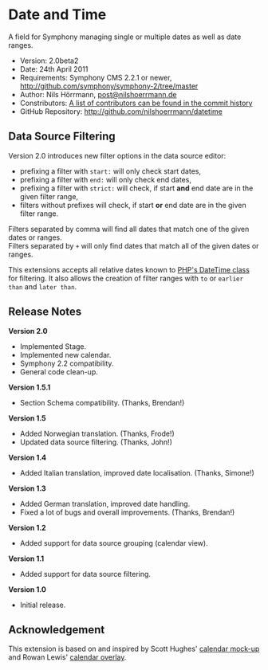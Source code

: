 # Date and Time

A field for Symphony managing single or multiple dates as well as date ranges.

- Version: 2.0beta2
- Date: 24th April 2011
- Requirements: Symphony CMS 2.2.1 or newer, <http://github.com/symphony/symphony-2/tree/master>
- Author: Nils Hörrmann, post@nilshoerrmann.de
- Constributors: [A list of contributors can be found in the commit history](http://github.com/nilshoerrmann/datetime/commits/master)
- GitHub Repository: <http://github.com/nilshoerrmann/datetime>

## Data Source Filtering

Version 2.0 introduces new filter options in the data source editor:

- prefixing a filter with `start:` will only check start dates,
- prefixing a filter with `end:` will only check end dates,
- prefixing a filter with `strict:` will check, if start **and** end date are in the given filter range,
- filters without prefixes will check, if start **or** end date are in the given filter range.

Filters separated by comma will find all dates that match one of the given dates or ranges.  
Filters separated by `+` will only find dates that match all of the given dates or ranges.

This extensions accepts all relative dates known to [PHP's DateTime class](http://www.php.net/manual/en/datetime.formats.php) for filtering. It also allows the creation of filter ranges with `to` or `earlier than` and `later than`.

## Release Notes

**Version 2.0**

- Implemented Stage.
- Implemented new calendar.
- Symphony 2.2 compatibility.
- General code clean-up.

**Version 1.5.1**

- Section Schema compatibility. (Thanks, Brendan!)

**Version 1.5**

- Added Norwegian translation. (Thanks, Frode!)
- Updated data source filtering. (Thanks, John!)

**Version 1.4**

- Added Italian translation, improved date localisation. (Thanks, Simone!)

**Version 1.3**

- Added German translation, improved date handling.
- Fixed a lot of bugs and overall improvements. (Thanks, Brendan!)

**Version 1.2**

- Added support for data source grouping (calendar view).

**Version 1.1**

- Added support for data source filtering.

**Version 1.0**

- Initial release.

## Acknowledgement

This extension is based on and inspired by Scott Hughes' [calendar mock-up](http://symphony-cms.com/community/discussions/103/) and Rowan Lewis' [calendar overlay](http://github.com/rowan-lewis/calendaroverlay/).
